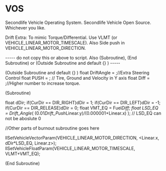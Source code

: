 VOS
===

Secondlife Vehicle Operating System.
Secondlife Vehicle Open Source.
Whichever you like.



Drift Extra: To mimic Torque/Differential. Use VLMT (or VEHICLE_LINEAR_MOTOR_TIMESCALE). 
Also Side push in VEHICLE_LINEAR_MOTOR_DIRECTION.

----- do not copy this or above to script. Also (Subroutine), (End Subroutine) or (Outside Subroutine and default {} ) -----

(Outside Subroutine and default {} )
float DriftAngle = ;//Extra Steering Control
float PUSH = ; // Tire, Ground and Velocity in Y axis
float Diff = ;//Higher number to increase torque.


(Subroutine)

float dDir;
if(CurDir == DIR_RIGHT)dDir = 1;
if(CurDir == DIR_LEFT)dDir = -1;
if(CurDir == DIR_RELEASE)dDir = 0;
float VMT_EQ = Fuel*Diff;
float LSD_EQ = Drift_Angle*( (0.01*Drift_Push*Linear.y)/(0.000001+Linear.x) ); // LSD_EQ can not be aboslute 0

//Other parts of burnout subroutine goes here

llSetVehicleVectorParam(VEHICLE_LINEAR_MOTOR_DIRECTION, <Linear.x, dDir*LSD_EQ, Linear.z>);
llSetVehicleFloatParam(VEHICLE_LINEAR_MOTOR_TIMESCALE, VLMT+VMT_EQ);

(End Subroutine)
